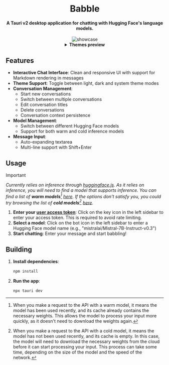 <h1 align="center" >Babble</h1>

<h4 align="center" > A Tauri v2 desktop application for chatting with Hugging Face's language models.</h4>

<div align="center">
    <div>
        <img src="./docs/out.gif" alt="showcase">
    </div>
    <details>
        <summary><b>Themes preview</b></summary>
        <img src="./docs/themes.png" alt="theme showcase">
    </details>
</div>

## Features

- **Interactive Chat Interface**: Clean and responsive UI with support for Markdown rendering in messages
- **Theme Support**: Toggle between light, dark and system theme modes
- **Conversation Management**:
  - Start new conversations
  - Switch between multiple conversations
  - Edit conversation titles
  - Delete conversations
  - Conversation context persistence
- **Model Management**:
  - Switch between different Hugging Face models
  - Support for both warm and cold inference models
- **Message Input**:
  - Auto-expanding textarea
  - Multi-line support with Shift+Enter

## Usage

> [!IMPORTANT]  
> *Currently relies on inference through [huggingface.js](https://github.com/huggingface/huggingface.js). As it relies on inference, you will need to find a model that supports inference. You can find a list of **warm models**[^1] [here](https://huggingface.co/models?inference=warm&pipeline_tag=text-generation). If the options don't satisfy you, you could try browsing the list of **cold models**[^2] [here](https://huggingface.co/models?inference=cold&pipeline_tag=text-generation).*

1. **Enter your [user access token](https://huggingface.co/docs/hub/security-tokens)**: Click on the key icon in the left sidebar to enter your access token. This is required to avoid rate limiting.
2. **Select a model**: Click on the bot icon in the left sidebar to enter a Hugging Face model name (e.g., "mistralai/Mistral-7B-Instruct-v0.3")
3. **Start chatting**: Enter your message and start babbling!

## Building

1. **Install dependencies**:
    ```sh
    npm install
    ```

2. **Run the app**:
    ```sh
    npx tauri dev
    ```

[^1]: When you make a request to the API with a warm model, it means the model has been used recently, and its cache already contains the necessary weights. This allows the model to process your input more quickly, as it doesn't need to download the weights again.
[^2]: When you make a request to the API with a cold model, it means the model has not been used recently, and its cache is empty. In this case, the model will need to download the necessary weights from the cloud before it can start processing your input. This process can take some time, depending on the size of the model and the speed of the network.
